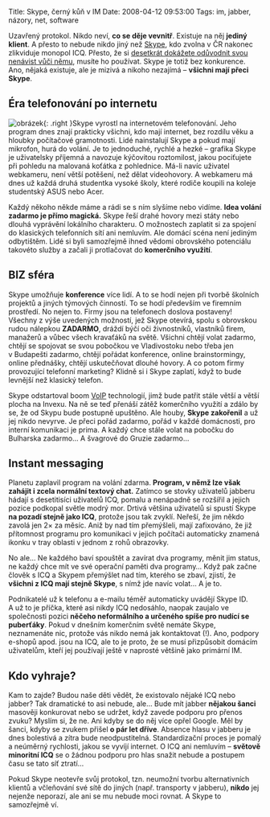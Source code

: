 Title: Skype, černý kůň v IM
Date: 2008-04-12 09:53:00
Tags: im, jabber, názory, net, software

Uzavřený protokol. Nikdo neví, **co se děje vevnitř**. Existuje na něj **jediný klient**. A přesto to nebude nikdo jiný než [Skype](http://www.skype.com/intl/cs/), kdo zvolna v ČR nakonec zlikviduje monopol ICQ. Přesto, že si [desetkrát dokážete odůvodnit svou nenávist vůči němu](http://www.root.cz/clanky/10-duvodu-proc-nepouzivat-skype/), musíte ho používat. Skype je totiž bez konkurence. Ano, nějaká existuje, ale je mizivá a nikoho nezajímá – **všichni mají přeci Skype**.

## Éra telefonování po internetu

![obrázek]({static}/images/58.jpg){: .right }Skype vyrostl na internetovém telefonování. Jeho program dnes znají prakticky všichni, kdo mají internet, bez rozdílu věku a hloubky počítačové gramotnosti. Lidé nainstalují Skype a pokud mají mikrofon, hurá do volání. Je to jednoduché, rychlé a hezké – grafika Skype je uživatelsky příjemná a navozuje kýčovitou roztomilost, jakou pociťujete při pohledu na malovaná koťátka z pohlednice. Má-li navíc uživatel webkameru, není větší potěšení, než dělat videohovory. A webkameru má dnes už každá druhá studentka vysoké školy, které rodiče koupili na koleje studentský ASUS nebo Acer.

Každý někoho někde máme a rádi se s ním slyšíme nebo vidíme. **Idea volání zadarmo je přímo magická.** Skype řeší drahé hovory mezi státy nebo dlouhá vyprávění lokálního charakteru. O možnostech zaplatit si za spojení do klasických telefonních sítí ani nemluvím. Ale domácí scéna není jediným odbytištěm. Lidé si byli samozřejmě ihned vědomi obrovského potenciálu takovéto služby a začali ji protlačovat do **komerčního využití**.

## BIZ sféra

Skype umožňuje **konference** více lidí. A to se hodí nejen při tvorbě školních projektů a jiných týmových činností. To se hodí především ve firemním prostředí. No nejen to. Firmy jsou na telefonech doslova postaveny! Všechny z výše uvedených možností, jež Skype otevírá, spolu s obrovskou rudou nálepkou **ZADARMO**, dráždí býčí oči živnostníků, vlastníků firem, manažerů a vůbec všech kravaťáků na světě. Všichni chtějí volat zadarmo, chtějí se spojovat se svou pobočkou ve Vladivostoku nebo třeba jen v Budapešti zadarmo, chtějí pořádat konference, online brainstormingy, online přednášky, chtějí uskutečňovat dlouhé hovory. A co potom firmy provozující telefonní marketing? Klidně si i Skype zaplatí, když to bude levnější než klasický telefon.

Skype odstartoval boom [VoIP](http://cs.wikipedia.org/wiki/VoIP) technologií, jimž bude patřit stále větší a větší plocha na Invexu. Na ně se teď přenáší zátěž komerčního využití a zdálo by se, že od Skypu bude postupně upuštěno. Ale houby, **Skype zakořenil** a už jej nikdo nevyrve. Je přeci pořád zadarmo, pořád v každé domácnosti, pro interní komunikaci je prima. A každý chce stále volat na pobočku do Bulharska zadarmo… A švagrové do Gruzie zadarmo…

## Instant messaging

Planetu zaplavil program na volání zdarma. **Program, v němž lze však zahájit i zcela normální textový chat.** Zatímco se stovky uživatelů jabberu hádají s desetitisíci uživatelů ICQ, pomalu a nenápadně se rozšířil a jejich pozice podkopal světle modrý mor. Drtivá většina uživatelů si spustí Skype **na pozadí stejně jako ICQ**, protože jsou tak zvyklí. Neřeší, že jim někdo zavolá jen 2× za měsíc. Aniž by nad tím přemýšleli, mají zafixováno, že již přítomnost programu pro komunikaci v jejich počítači automaticky znamená ikonku v tray oblasti v jednom z rohů obrazovky.

No ale… Ne každého baví spouštět a zavírat dva programy, měnit jim status, ne každý chce mít ve své operační paměti dva programy… Když pak začne člověk s ICQ a Skypem přemýšlet nad tím, kterého se zbaví, zjistí, že **všichni z ICQ mají stejně Skype**, s nímž jde navíc volat… A je to.

Podnikatelé už k telefonu a e-mailu téměř automaticky uvádějí Skype ID. A už to je příčka, které asi nikdy ICQ nedosáhlo, naopak zaujalo ve společnosti pozici **něčeho neformálního a určeného spíše pro nudící se puberťáky**. Pokud v dnešním komerčním světě nemáte Skype, neznamenáte nic, protože vás nikdo nemá jak kontaktovat (!). Ano, podpory e-shopů apod. jsou na ICQ, ale to je proto, že se musí přizpůsobit domácím uživatelům, kteří jej používají ještě v naprosté většině jako primární IM.

## Kdo vyhraje?

Kam to zajde? Budou naše děti vědět, že existovalo nějaké ICQ nebo jabber? Tak dramatické to asi nebude, ale… Bude mít jabber **nějakou šanci** masověji konkurovat nebo se udržet, když zavede podporu pro přenos zvuku? Myslím si, že ne. Ani kdyby se do něj více opřel Google. Měl by šanci, kdyby se zvukem přišel **o pár let dříve**. Absence hlasu v jabberu je dnes bolestivá a zítra bude neodpustitelná. Standardizační proces je pomalý a neúměrný rychlosti, jakou se vyvíjí internet. O ICQ ani nemluvím – **světově minoritní ICQ** se o žádnou podporu pro hlas snažit nebude a postupem času se tato síť ztratí…

Pokud Skype neotevře svůj protokol, tzn. neumožní tvorbu alternativních klientů a včleňování své sítě do jiných (např. transporty v jabberu), **nikdo** jej nejenže neporazí, ale ani se mu nebude moci rovnat. A Skype to samozřejmě ví.
